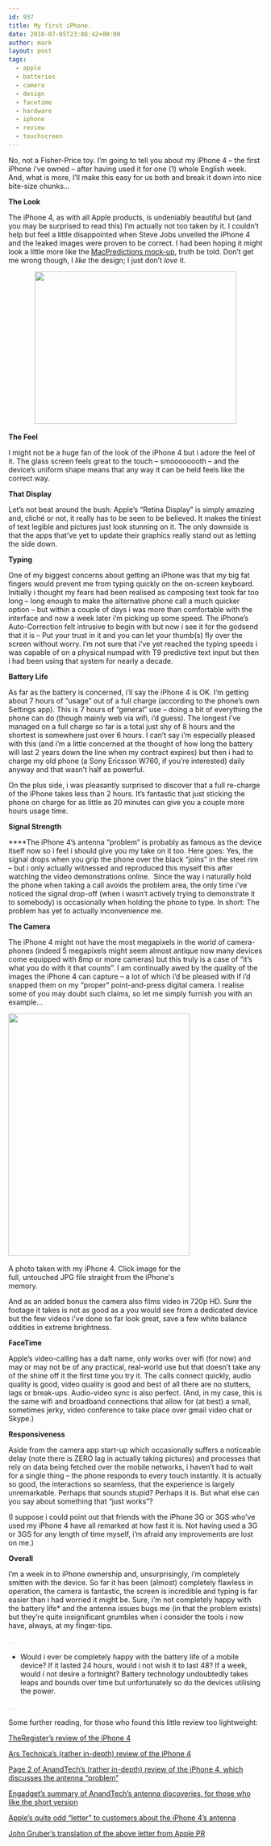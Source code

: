 ```yaml
---
id: 937
title: My first iPhone.
date: 2010-07-05T23:08:42+00:00
author: mark
layout: post
tags:
  - apple
  - batteries
  - camera
  - design
  - facetime
  - hardware
  - iphone
  - review
  - touchscreen
---
```

No, not a Fisher-Price toy. I&#8217;m going to tell you about my iPhone 4 &#8211; the first iPhone i&#8217;ve owned &#8211; after having used it for one (1) whole English week. And, what is more, I&#8217;ll make this easy for us both and break it down into nice bite-size chunks&#8230;

**The Look**

The iPhone 4, as with all Apple products, is undeniably beautiful but (and you may be surprised to read this) I&#8217;m actually not too taken by it. I couldn&#8217;t help but feel a little disappointed when Steve Jobs unveiled the iPhone 4 and the leaked images were proven to be correct. I had been hoping it might look a little more like the [MacPredictions mock-up](http://www.macpredictions.com/2010/03/iphone-4-with-aluminum-unibody.html), truth be told. Don&#8217;t get me wrong though, I _like_ the design; I just don&#8217;t _love_ it.

<p style="text-align: center;">
  <img class="aligncenter size-full wp-image-939" title="iphone4" src="/images/fromwp/2010/07/iphone4.jpg" alt="" width="400" height="302" srcset="/images/fromwp/2010/07/iphone4.jpg 500w, /images/fromwp/2010/07/iphone4-300x226.jpg 300w" sizes="(max-width: 400px) 100vw, 400px" />
</p>

**The Feel**

I might not be a huge fan of the look of the iPhone 4 but i adore the feel of it. The glass screen feels great to the touch &#8211; smoooooooth &#8211; and the device&#8217;s uniform shape means that any way it can be held feels like the correct way.

**That Display**

Let&#8217;s not beat around the bush: Apple&#8217;s &#8220;Retina Display&#8221; is simply amazing and, cliché or not, it really has to be seen to be believed. It makes the tiniest of text legible and pictures just look stunning on it. The only downside is that the apps that&#8217;ve yet to update their graphics really stand out as letting the side down.

**Typing**

One of my biggest concerns about getting an iPhone was that my big fat fingers would prevent me from typing quickly on the on-screen keyboard. Initially i thought my fears had been realised as composing text took far too long &#8211; long enough to make the alternative phone call a much quicker option &#8211; but within a couple of days i was more than comfortable with the interface and now a week later i&#8217;m picking up some speed. The iPhone&#8217;s Auto-Correction felt intrusive to begin with but now i see it for the godsend that it is &#8211; Put your trust in it and you can let your thumb(s) fly over the screen without worry. I&#8217;m not sure that i&#8217;ve yet reached the typing speeds i was capable of on a physical numpad with T9 predictive text input but then i had been using that system for nearly a decade.

**Battery Life**

As far as the battery is concerned, i&#8217;ll say the iPhone 4 is OK. I&#8217;m getting about 7 hours of &#8220;usage&#8221; out of a full charge (according to the phone&#8217;s own Settings app). This is 7 hours of &#8220;general&#8221; use &#8211; doing a bit of everything the phone can do (though mainly web via wifi, i&#8217;d guess). The longest i&#8217;ve managed on a full charge so far is a total just shy of 8 hours and the shortest is somewhere just over 6 hours. I can&#8217;t say i&#8217;m especially pleased with this (and i&#8217;m a little concerned at the thought of how long the battery will last 2 years down the line when my contract expires) but then i had to charge my old phone (a Sony Ericsson W760, if you&#8217;re interested) daily anyway and that wasn&#8217;t half as powerful.

On the plus side, i was pleasantly surprised to discover that a full re-charge of the iPhone takes less than 2 hours. It&#8217;s fantastic that just sticking the phone on charge for as little as 20 minutes can give you a couple more hours usage time.

**Signal Strength**

 ****The iPhone 4&#8217;s antenna &#8220;problem&#8221; is probably as famous as the device itself now so i feel i should give you my take on it too. Here goes: Yes, the signal drops when you grip the phone over the black &#8220;joins&#8221; in the steel rim &#8211; but i only actually witnessed and reproduced this myself this after watching the video demonstrations online.  Since the way i naturally hold the phone when taking a call avoids the problem area, the only time i&#8217;ve noticed the signal drop-off (when i wasn&#8217;t actively trying to demonstrate it to somebody) is occasionally when holding the phone to type. In short: The problem has yet to actually inconvenience me.

**The Camera**

The iPhone 4 might not have the most megapixels in the world of camera-phones (indeed 5 megapixels might seem almost antique now many devices come equipped with 8mp or more cameras) but this truly is a case of &#8220;it&#8217;s what you do with it that counts&#8221;. I am continually awed by the quality of the images the iPhone 4 can capture &#8211; a lot of which i&#8217;d be pleased with if i&#8217;d snapped them on my &#8220;proper&#8221; point-and-press digital camera. I realise some of you may doubt such claims, so let me simply furnish you with an example&#8230;

<div id="attachment_942" style="width: 369px" class="wp-caption aligncenter">
  <a href="http://sallonoroff.co.uk/justuff/IMG_0051.jpg"><img class="size-full wp-image-942 " title="IMG_0051_800" src="/images/fromwp/2010/07/IMG_0051_800.jpg" alt="" width="359" height="480" srcset="/images/fromwp/2010/07/IMG_0051_800.jpg 598w, /images/fromwp/2010/07/IMG_0051_800-224x300.jpg 224w" sizes="(max-width: 359px) 100vw, 359px" /></a>
  
  <p class="wp-caption-text">
    A photo taken with my iPhone 4. Click image for the full, untouched JPG file straight from the iPhone's memory.
  </p>
</div>

And as an added bonus the camera also films video in 720p HD. Sure the footage it takes is not as good as a you would see from a dedicated device but the few videos i&#8217;ve done so far look great, save a few white balance oddities in extreme brightness.

**FaceTime**

Apple&#8217;s video-calling has a daft name, only works over wifi (for now) and may or may not be of any practical, real-world use but that doesn&#8217;t take any of the shine off it the first time you try it. The calls connect quickly, audio quality is good, video quality is good and best of all there are no stutters, lags or break-ups. Audio-video sync is also perfect. (And, in my case, this is the same wifi and broadband connections that allow for (at best) a small, sometimes jerky, video conference to take place over gmail video chat or Skype.)

**Responsiveness**

Aside from the camera app start-up which occasionally suffers a noticeable delay (note there is ZERO lag in actually taking pictures) and processes that rely on data being fetched over the mobile networks, i haven&#8217;t had to wait for a single thing &#8211; the phone responds to every touch instantly. It is actually so good, the interactions so seamless, that the experience is largely unremarkable. Perhaps that sounds stupid? Perhaps it is. But what else can you say about something that &#8220;just works&#8221;?

(I suppose i could point out that friends with the iPhone 3G or 3GS who&#8217;ve used my iPhone 4 have all remarked at how fast it is. Not having used a 3G or 3GS for any length of time myself, i&#8217;m afraid any improvements are lost on me.)

**Overall**

I&#8217;m a week in to iPhone ownership and, unsurprisingly, i&#8217;m completely smitten with the device. So far it has been (almost) completely flawless in operation, the camera is fantastic, the screen is incredible and typing is far easier than i had worried it might be. Sure, i&#8217;m not completely happy with the battery life* and the antenna issues bugs me (in that the problem exists) but they&#8217;re quite insignificant grumbles when i consider the tools i now have, always, at my finger-tips.

<span style="color: #c0c0c0;">&#8230;</span>

* Would i ever be completely happy with the battery life of a mobile device? If it lasted 24 hours, would i not wish it to last 48? If a week, would i not desire a fortnight? Battery technology undoubtedly takes leaps and bounds over time but unfortunately so do the devices utilising the power.

<span style="color: #c0c0c0;">&#8230;</span>

Some further reading, for those who found this little review too lightweight:

[TheRegister&#8217;s review of the iPhone 4](http://www.reghardware.com/2010/07/02/review_smartphone_apple_iphone_4/)

[Ars Technica&#8217;s (rather in-depth) review of the iPhone 4](http://arstechnica.com/apple/reviews/2010/06/iphone-4.ars)

[Page 2 of AnandTech&#8217;s (rather in-depth) review of the iPhone 4, which discusses the antenna &#8220;problem&#8221;](http://www.anandtech.com/show/3794/the-iphone-4-review/2)

[Engadget&#8217;s summary of AnandTech&#8217;s antenna discoveries, for those who like the short version](http://www.engadget.com/2010/06/30/iphone-4s-antenna-problem-looks-worse-than-it-is-but-its-stil)

[Apple&#8217;s quite odd &#8220;letter&#8221; to customers about the iPhone 4&#8217;s antenna](http://www.apple.com/pr/library/2010/07/02appleletter.html)

[John Gruber&#8217;s translation of the above letter from Apple PR](http://daringfireball.net/2010/07/translation_iphone_4)